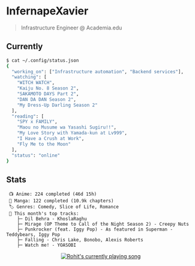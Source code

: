 # InfernapeXavier

> Infrastructure Engineer @ Academia.edu

## Currently
```bash
$ cat ~/.config/status.json
{
  "working_on": ["Infrastructure automation", "Backend services"],
  "watching": [
    "WITCH WATCH",
    "Kaiju No. 8 Season 2",
    "SAKAMOTO DAYS Part 2",
    "DAN DA DAN Season 2",
    "My Dress-Up Darling Season 2"
  ],
  "reading": [
    "SPY x FAMILY",
    "Maou no Musume wa Yasashi Sugiru!!",
    "My Love Story with Yamada-kun at Lv999",
    "I Have a Crush at Work",
    "Fly Me to the Moon"
  ],
  "status": "online"
}
```

## Stats
```
 📺 Anime: 224 completed (46d 15h)
 📖 Manga: 122 completed (10.9k chapters)
 🏷️ Genres: Comedy, Slice of Life, Romance
 🎵 This month's top tracks:
    ├─ Dil Behra - KhoslaRaghu
    ├─ Mirage (OP Theme to Call of the Night Season 2) - Creepy Nuts
    ├─ Punkrocker (feat. Iggy Pop) - As featured in Superman - Teddybears, Iggy Pop
    ├─ Falling - Chris Lake, Bonobo, Alexis Roberts
    ├─ Watch me! - YOASOBI
```

<p align="center">
  <a
    href="https://spotify-github-profile.kittinanx.com/api/view?uid=infernapexavier&redirect=true"
  >
    <img
      src="https://spotify-github-profile.kittinanx.com/api/view?uid=infernapexavier&cover_image=true&theme=default&show_offline=true&background_color=0d1117&bar_color_cover=true"
      alt="Rohit's currently playing song"
    />
  </a>
</p>
